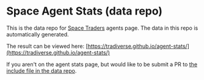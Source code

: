 # Space Agent Stats (data repo)

This is the data repo for [Space Traders](https://spacetraders.io) agents page. The data in this repo is automatically generated.

The result can be viewed here: [https://tradiverse.github.io/agent-stats/](https://tradiverse.github.io/agent-stats/)

If you aren't on the agent stats page, but would like to be submit a PR to [the include file in the data repo](https://github.com/tradiverse/agent-stats-data/blob/main/data/_include). 
